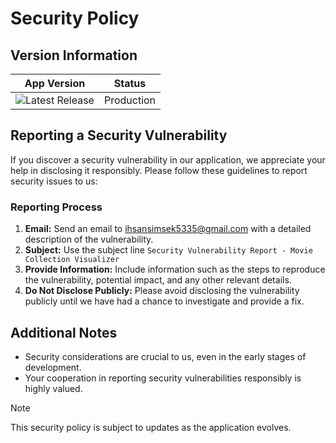 # Security Policy

## Version Information

| App Version   | Status              |
| ------------- | ------------------- |
| ![Latest Release](https://img.shields.io/github/v/release/ISO53/Movie-Collection-Visualizer?label=Latest%20Release&style=flat-square)  | Production         |

## Reporting a Security Vulnerability

If you discover a security vulnerability in our application, we appreciate your help in disclosing it responsibly. Please follow these guidelines to report security issues to us:

### Reporting Process

1. **Email:** Send an email to [ihsansimsek5335@gmail.com](mailto:ihsansimsek5335@gmail.com) with a detailed description of the vulnerability.
2. **Subject:** Use the subject line `Security Vulnerability Report - Movie Collection Visualizer`
3. **Provide Information:** Include information such as the steps to reproduce the vulnerability, potential impact, and any other relevant details.
4. **Do Not Disclose Publicly:** Please avoid disclosing the vulnerability publicly until we have had a chance to investigate and provide a fix.

## Additional Notes

- Security considerations are crucial to us, even in the early stages of development.
- Your cooperation in reporting security vulnerabilities responsibly is highly valued.

> [!NOTE]
> This security policy is subject to updates as the application evolves.

